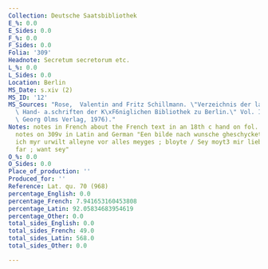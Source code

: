 ```yaml
---
Collection: Deutsche Saatsbibliothek
E_%: 0.0
E_Sides: 0.0
F_%: 0.0
F_Sides: 0.0
Folia: '309'
Headnote: Secretum secretorum etc.
L_%: 0.0
L_Sides: 0.0
Location: Berlin
MS_Date: s.xiv (2)
MS_ID: '12'
MS_Sources: "Rose,  Valentin and Fritz Schillmann. \"Verzeichnis der lateinischen\
  \ Hand- a.schriften der K\xF6niglichen Bibliothek zu Berlin.\" Vol. II.3 (Hildeshiem:\
  \ Georg Olms Verlag, 1976)."
Notes: notes in French about the French text in an 18th c hand on fol. 232v; medieval
  notes on 309v in Latin and German "Een bilde nach wunsche gheschycket ghar \ hab
  ich myr urwilt alleyne vor alles meyges ; bloyte / Sey moyt3 mir lieben war ich
  far ; want sey"
O_%: 0.0
O_Sides: 0.0
Place_of_production: ''
Produced_for: ''
Reference: Lat. qu. 70 (968)
percentage_English: 0.0
percentage_French: 7.941653160453808
percentage_Latin: 92.05834683954619
percentage_Other: 0.0
total_sides_English: 0.0
total_sides_French: 49.0
total_sides_Latin: 568.0
total_sides_Other: 0.0

---
```

